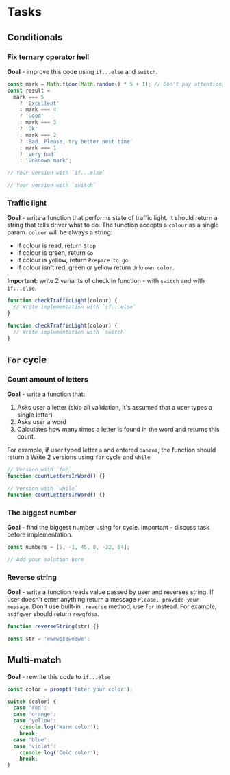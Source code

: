 # Tasks

## Conditionals

### Fix ternary operator hell

**Goal** - improve this code using `if...else` and `switch`.

```js
const mark = Math.floor(Math.random() * 5 + 1); // Don't pay attention; in this variable random integer between 1 and 5
const result =
  mark === 5
    ? 'Excellent'
    : mark === 4
    ? 'Good'
    : mark === 3
    ? 'Ok'
    : mark === 2
    ? 'Bad. Please, try better next time'
    : mark === 1
    ? 'Very bad'
    : 'Unknown mark';
```

```js
// Your version with `if...else`
```

```js
// Your version with `switch`
```

### Traffic light

**Goal** - write a function that performs state of traffic light. It should return a string that tells driver what to do. The function accepts a `colour` as a single param. `colour` will be always a string:

- if colour is read, return `Stop`
- if colour is green, return `Go`
- if colour is yellow, return `Prepare to go`
- if colour isn't red, green or yellow return `Unknown color`.

**Important**: write 2 variants of check in function - with `switch` and with `if...else`.

```js
function checkTrafficLight(colour) {
  // Write implementation with `if...else`
}
```

```js
function checkTrafficLight(colour) {
  // Write implementation with `switch`
}
```

## `For` cycle

### Count amount of letters

**Goal** - write a function that:

1. Asks user a letter (skip all validation, it's assumed that a user types a single letter)
2. Asks user a word
3. Calculates how many times a letter is found in the word and returns this count.

For example, if user typed letter `a` and entered `banana`, the function should return `3`
Write 2 versions using `for` cycle and `while`

```js
// Version with `for`
function countLettersInWord() {}
```

```js
// Version with `while`
function countLettersInWord() {}
```

### The biggest number

**Goal** - find the biggest number using for cycle. Important - discuss task before implementation.

```js
const numbers = [5, -1, 45, 8, -22, 54];

// Add your solution here
```

### Reverse string

**Goal** - write a function reads value passed by user and reverses string. If user doesn't enter anything return a message `Please, provide your message`. Don't use built-in `.reverse` method, use `for` instead.
For example, `asdfqwer` should return `rewqfdsa`.

```js
function reverseString(str) {}
```

```js
const str = 'ewewqeqweqwe';
```

## Multi-match

**Goal** - rewrite this code to `if...else`

```js
const color = prompt('Enter your color');

switch (color) {
  case 'red':
  case 'orange':
  case 'yellow':
    console.log('Warm color');
    break;
  case 'blue':
  case 'violet':
    console.log('Cold color');
    break;
}
```

